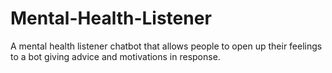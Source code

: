 # Mental-Health-Listener
A mental health listener chatbot that allows people to open up their feelings to a bot giving advice and motivations in response.
